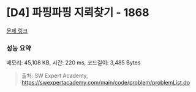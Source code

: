 # [D4] 파핑파핑 지뢰찾기 - 1868 

[문제 링크](https://swexpertacademy.com/main/code/problem/problemDetail.do?contestProbId=AV5LwsHaD1MDFAXc) 

### 성능 요약

메모리: 45,108 KB, 시간: 220 ms, 코드길이: 3,485 Bytes



> 출처: SW Expert Academy, https://swexpertacademy.com/main/code/problem/problemList.do